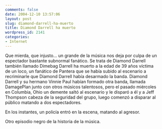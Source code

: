 ```yaml
---
comments: false
date: 2004-12-10 13:57:06
layout: post
slug: diamond-darrell-ha-muerto
title: Diamond Darrell ha muerto
wordpress_id: 2141
categories:
- Internet
---
```


Que mierda, que injusto… un grande de la música nos deja por culpa de un espectador bastante subnormal fanático. Se trata de Diamond Darrell también llamado Dimebag Darrell ha muerto a la edad de 39 años víctima de un loco, un fanático de Pantera que se había subido al escenario a recriminarle que Diamond Darrell había desarmado la banda. Diamond Darrell y su hermano Vinnie Paul habían formado otra banda, llamada DamagePlan junto con otros músicos talentosos, pero el pasado miércoles en Columbia, Ohio un demente saltó al escenario y le disparó a él y a Jeff Thompson cabeza de la seguridad del grupo, luego comenzó a disparar al público matando a dos espectadores.





En los instantes, un policía entró en la escena, matando al agresor.





Otro episodio negro de la historia de la música.




 
